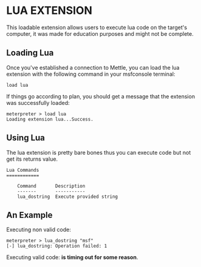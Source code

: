 LUA EXTENSION
=================

This loadable extension allows users to execute lua code on the target's computer, it was made for education purposes and might not be complete.

Loading Lua
-------------------

Once you've established a connection to Mettle, you can load the lua extension with the following command in your msfconsole terminal:

`load lua`

If things go according to plan, you should get a message that the extension was successfully loaded:

```
meterpreter > load lua
Loading extension lua...Success.
```

Using Lua
-----------------

The lua extension is pretty bare bones thus you can execute code but not get its returns value.

```
Lua Commands
============

    Command       Description
    -------       -----------
    lua_dostring  Execute provided string
```

An Example
-----------------

Executing non valid code:
```
meterpreter > lua_dostring "msf"
[-] lua_dostring: Operation failed: 1
```

Executing valid code: **is timing out for some reason**.
